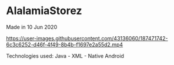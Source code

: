 # AlalamiaStorez
Made in 10 Jun 2020


https://user-images.githubusercontent.com/43136060/187471742-6c3c6252-d46f-4f49-8b4b-f1697e2a55d2.mp4


Technologies used: Java - XML -  Native Android
